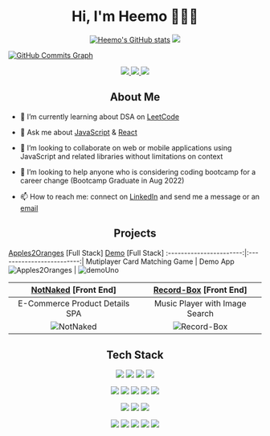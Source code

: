 <h1 align='center' paddingBottom='10px'> Hi, I'm Heemo 👨🏽‍💻 </h1>


<p align=center>
<a href="http://www.github.com/heemo521"><img src="https://github-readme-stats.vercel.app/api?username=heemo521&show_icons=true&hide=&count_private=true&title_color=ffffff&text_color=14b8a6&icon_color=ffffff&bg_color=00000000&hide_border=true&show_icons=true" alt="Heemo's GitHub stats" /></a>
<a href="http://www.github.com/heemo521"><img src="https://github-readme-streak-stats.herokuapp.com/?user=heemo521&stroke=14b8a6&background=00000000&ring=ffffff&fire=ffffff&currStreakNum=14b8a6&currStreakLabel=ffffff&sideNums=14b8a6&sideLabels=14b8a6&dates=14b8a6&hide_border=true" /></a>
</p>
<a href="http://www.github.com/heemo521"><img src="https://activity-graph.herokuapp.com/graph?username=heemo521&bg_color=00181824&color=14b8a6&line=ffffff&point=14b8a6&area_color=181824&area=true&hide_border=true&custom_title=GitHub%20Commits%20Graph" alt="GitHub Commits Graph" /></a>

<p align='center'>
  <a href="https://www.linkedin.com/in/heemo-yang/">
    <img src="https://img.shields.io/badge/linkedin-%230077B5.svg?&style=for-the-badge&logo=linkedin&logoColor=white" />
  </a>
  <a href="mailto:heemo521@gmail.com">
    <img src="https://img.shields.io/badge/Gmail-D14836?style=for-the-badge&logo=gmail&logoColor=white" />
  </a>
  <img src="https://komarev.com/ghpvc/?username=heemo521&style=for-the-badge" />
</p> 
<h2 align='center' paddingBottom='10px'> About Me </h2>

- 🌱 I’m currently learning about DSA on [LeetCode](https://leetcode.com/)

- 💬 Ask me about [JavaScript](https://developer.mozilla.org/en-US/docs/Web/JavaScript) & [React](https://reactjs.org/)

- 👯 I’m looking to collaborate on web or mobile applications using JavaScript and related libraries without limitations on context

- 🤔 I’m looking to help anyone who is considering coding bootcamp for a career change (Bootcamp Graduate in Aug 2022)

- 📫 How to reach me: connect on [LinkedIn](https://www.linkedin.com/in/heemo-yang/) and send me a message or an [email](mailto:heemo521@gmail.com) 


<h2 align='center' paddingBottom='10px'> Projects </h2>

[Apples2Oranges](https://github.com/ph-castle/apples2oranges) [Full Stack] [Demo](https://github.com) [Full Stack]
:-----------------------:|:-------------------------:|
Mutiplayer Card Matching Game | Demo App
![Apples2Oranges](https://i.imgur.com/zKfnLUM.gif) | ![demoUno](https://i.imgur.com/bsWgCSU.gif)
  
[NotNaked](https://github.com/teamduckhunt/NotNaked) [Front End] | [Record-Box](https://github.com/heemo521/record-box) [Front End]
  :-----------------------:|:-------------------------:|
E-Commerce Product Details SPA |  Music Player with Image Search 
![NotNaked](https://i.imgur.com/4E0VDlx.gif) |  ![Record-Box](https://i.imgur.com/MD2iUYf.gif)

<h2 align='center' paddingBottom='10px'> Tech Stack </h2>


<p align='center'>
  <img src="https://img.shields.io/badge/javascript-%23323330.svg?style=for-the-badge&logo=javascript&logoColor=%23F7DF1E" />
  <img src="https://img.shields.io/badge/react-%2320232a.svg?style=for-the-badge&logo=react&logoColor=%2361DAFB" />
  <img src="https://img.shields.io/badge/html5-%23E34F26.svg?style=for-the-badge&logo=html5&logoColor=white" />
  <img src="https://img.shields.io/badge/css3-%231572B6.svg?style=for-the-badge&logo=css3&logoColor=white" />
</p>


<p align='center'>
  <img src="https://img.shields.io/badge/node.js-6DA55F?style=for-the-badge&logo=node.js&logoColor=white" />
  <img src="https://img.shields.io/badge/express.js-%23404d59.svg?style=for-the-badge&logo=express&logoColor=%2361DAFB" />
  <img src="https://img.shields.io/badge/postgres-%23316192.svg?style=for-the-badge&logo=postgresql&logoColor=white" />
  <img src="https://img.shields.io/badge/MongoDB-%234ea94b.svg?style=for-the-badge&logo=mongodb&logoColor=white" />
  <img src="https://img.shields.io/badge/mysql-%2300f.svg?style=for-the-badge&logo=mysql&logoColor=white" />
</p>


<p align='center'>
  <img src="https://img.shields.io/badge/-jest-%23C21325?style=for-the-badge&logo=jest&logoColor=white" />
  <img src="https://img.shields.io/badge/-mocha-%238D6748?style=for-the-badge&logo=mocha&logoColor=white" />
  <img src="https://img.shields.io/badge/AWS-%23FF9900.svg?style=for-the-badge&logo=amazon-aws&logoColor=white" />
</p>

<p align='center'>
  <img src="https://img.shields.io/badge/VIM-%2311AB00.svg?style=for-the-badge&logo=vim&logoColor=white" />
  <img src="https://img.shields.io/badge/git-%23F05033.svg?style=for-the-badge&logo=git&logoColor=white" />
  <img src="https://img.shields.io/badge/NPM-%23000000.svg?style=for-the-badge&logo=npm&logoColor=white" />
  <img src="https://img.shields.io/badge/webpack-%238DD6F9.svg?style=for-the-badge&logo=webpack&logoColor=black" />
  <img src="https://img.shields.io/badge/Babel-F9DC3e?style=for-the-badge&logo=babel&logoColor=black" />
</p>


